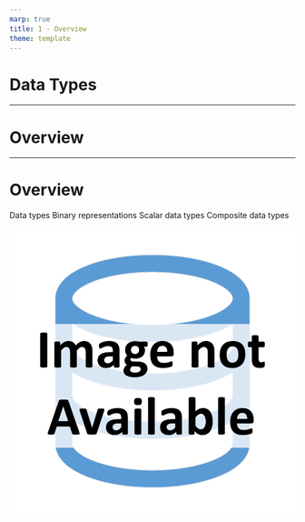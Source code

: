 ```yaml
---
marp: true
title: 1 - Overview
theme: template
---
```


<!-- _class: title-slide -->

# Data Types

---

<!-- _class: title-only -->

# Overview

---

<!-- _class: title-two-content-left-center -->

# Overview

Data types
Binary representations
Scalar data types
Composite data types

![image An icon of a database in a flat minimalist style](images/placeholder.png)